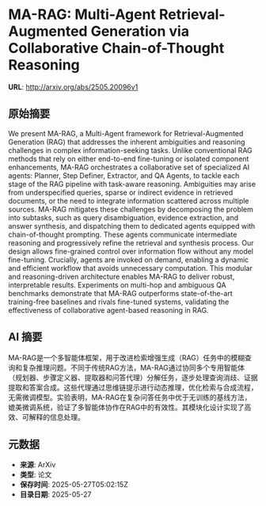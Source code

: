 # MA-RAG: Multi-Agent Retrieval-Augmented Generation via Collaborative Chain-of-Thought Reasoning

**URL**: http://arxiv.org/abs/2505.20096v1

## 原始摘要

We present MA-RAG, a Multi-Agent framework for Retrieval-Augmented Generation
(RAG) that addresses the inherent ambiguities and reasoning challenges in
complex information-seeking tasks. Unlike conventional RAG methods that rely on
either end-to-end fine-tuning or isolated component enhancements, MA-RAG
orchestrates a collaborative set of specialized AI agents: Planner, Step
Definer, Extractor, and QA Agents, to tackle each stage of the RAG pipeline
with task-aware reasoning. Ambiguities may arise from underspecified queries,
sparse or indirect evidence in retrieved documents, or the need to integrate
information scattered across multiple sources. MA-RAG mitigates these
challenges by decomposing the problem into subtasks, such as query
disambiguation, evidence extraction, and answer synthesis, and dispatching them
to dedicated agents equipped with chain-of-thought prompting. These agents
communicate intermediate reasoning and progressively refine the retrieval and
synthesis process. Our design allows fine-grained control over information flow
without any model fine-tuning. Crucially, agents are invoked on demand,
enabling a dynamic and efficient workflow that avoids unnecessary computation.
This modular and reasoning-driven architecture enables MA-RAG to deliver
robust, interpretable results. Experiments on multi-hop and ambiguous QA
benchmarks demonstrate that MA-RAG outperforms state-of-the-art training-free
baselines and rivals fine-tuned systems, validating the effectiveness of
collaborative agent-based reasoning in RAG.


## AI 摘要

MA-RAG是一个多智能体框架，用于改进检索增强生成（RAG）任务中的模糊查询和复杂推理问题。不同于传统RAG方法，MA-RAG通过协同多个专用智能体（规划器、步骤定义器、提取器和问答代理）分解任务，逐步处理查询消歧、证据提取和答案合成。这些代理通过思维链提示进行动态推理，优化检索与合成流程，无需微调模型。实验表明，MA-RAG在复杂问答任务中优于无训练的基线方法，媲美微调系统，验证了多智能体协作在RAG中的有效性。其模块化设计实现了高效、可解释的信息处理。

## 元数据

- **来源**: ArXiv
- **类型**: 论文
- **保存时间**: 2025-05-27T05:02:15Z
- **目录日期**: 2025-05-27
